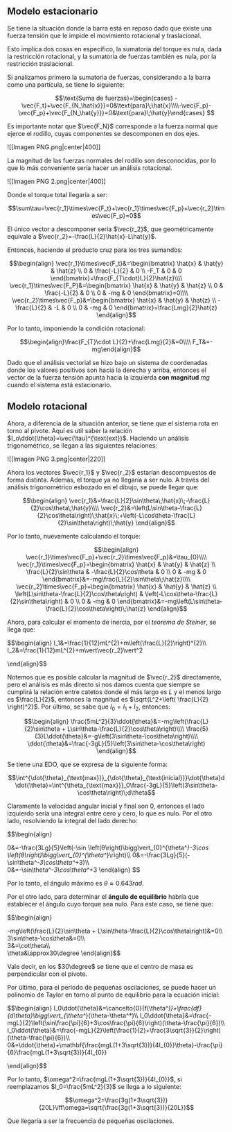 
## Modelo estacionario 

Se tiene la situación donde la barra está en reposo dado que existe una fuerza tensión que le impide el movimiento rotacional y traslacional. 

Esto implica dos cosas en específico, la sumatoria del torque es nula, dada la restricción rotacional, y la sumatoria de fuerzas también es nula, por la restricción traslacional. 

Si analizamos primero la sumatoria de fuerzas, considerando a la barra como una partícula, se tiene lo siguiente: 

$$\text{Suma de fuerzas}=\begin{cases} -\vec{F_t}+\vec{F_{N_\hat{x}}}=0&\text{para}\;\hat{x}\\\\-\vec{F_p}-\vec{F_p}+\vec{F_{N_\hat{y}}}=0&\text{para}\;\hat{y}\end{cases}  
$$

Es importante notar que $\vec{F_N}$ corresponde a la fuerza normal que ejerce el rodillo, cuyas componentes se descomponen en dos ejes. 

![[Imagen PNG.png|center|400]]


La magnitud de las fuerzas normales del rodillo son desconocidas, por lo que lo más conveniente sería hacer un análisis rotacional. 

![[Imagen PNG 2.png|center|400]]

Donde el torque total llegaría a ser:


$$\sum\tau=\vec{r_1}\times\vec{F_t}+\vec{r_1}\times\vec{F_p}+\vec{r_2}\times\vec{F_p}=0$$

El único vector a descomponer sería $\vec{r_2}$, que geométricamente equivale a $\vec{r_2}=-\frac{L}{2}\hat{x}-L\hat{y}$. 

Entonces, haciendo el producto cruz para los tres sumandos: 

$$\begin{align}
\vec{r_1}\times\vec{F_t}&=\begin{bmatrix}
\hat{x} & \hat{y} & \hat{z} \\
0 & \frac{-L}{2} & 0 \\
-F_T & 0 & 0
\end{bmatrix}=\frac{F_{T\cdot}L}{2}\hat{z}\\\\  
\vec{r_1}\times\vec{F_P}&=\begin{bmatrix}
\hat{x} & \hat{y} & \hat{z} \\
0 & \frac{-L}{2} & 0 \\
0 & -mg & 0
\end{bmatrix}=0\\\\ 
\vec{r_2}\times\vec{F_p}&=\begin{bmatrix}
\hat{x} & \hat{y} & \hat{z} \\
-\frac{L}{2} & -L & 0 \\
0 & -mg & 0
\end{bmatrix}=\frac{Lmg}{2}\hat{z}
\end{align}$$

Por lo tanto, imponiendo la condición rotacional: 

$$\begin{align}\frac{F_{T}\cdot L}{2}+\frac{Lmg}{2}&=0\\\\  
F_T&=-mg\end{align}$$

Dado que el análisis vectorial se hizo bajo un sistema de coordenadas donde los valores positivos son hacia la derecha y arriba, entonces el vector de la fuerza tensión apunta hacia la izquierda **con magnitud** $mg$ cuando el sistema está estacionario. 

## Modelo rotacional 

Ahora, a diferencia de la situación anterior, se tiene que el sistema rota en torno al pivote. Aquí es util saber la relación $I_o\ddot{\theta}=\vec{\tau}^{\text{ext}}$. Haciendo un análisis trigonométrico, se llegan a las siguientes relaciones: 

![[Imagen PNG 3.png|center|220]]


Ahora los vectores $\vec{r_1}$ y $\vec{r_2}$ estarían descompuestos de forma distinta. Además, el torque ya no llegaría a ser nulo. A través del análisis trigonométrico esbozado en el dibujo, se puede llegar que: 

$$\begin{align}
\vec{r_1}&=\frac{L}{2}\sin\theta\;\hat{x}\;-\frac{L}{2}\cos\theta\;\hat{y}\\\\  
\vec{r_2}&=\left(L\sin\theta-\frac{L}{2}\cos\theta\right)\;\hat{x}\;+\left(-L\cos\theta-\frac{L}{2}\sin\theta\right)\;\hat{y}
\end{align}$$


Por lo tanto, nuevamente calculando el torque: 

$$\begin{align}
\vec{r_1}\times\vec{F_p}+\vec{r_2}\times\vec{F_p}&=\tau_{0}\\\\
\vec{r_1}\times\vec{F_p}=\begin{bmatrix}
\hat{x} & \hat{y} & \hat{z} \\
\frac{L}{2}\sin\theta & -\frac{L}{2}\cos\theta & 0 \\
0 & -mg & 0
\end{bmatrix}&=-mg\frac{L}{2}\sin\theta\;\hat{z}\\\\
\vec{r_2}\times\vec{F_p}=\begin{bmatrix}
\hat{x} & \hat{y} & \hat{z} \\
\left(L\sin\theta-\frac{L}{2}\cos\theta\right) & \left(-L\cos\theta-\frac{L}{2}\sin\theta\right) & 0 \\
0 & -mg & 0
\end{bmatrix}&=-mg\left(L\sin\theta-\frac{L}{2}\cos\theta\right)\;\hat{z}
\end{align}$$

Ahora, para calcular el momento de inercia, por el *teorema de Steiner*, se llega que: 

$$\begin{align}
I_1&=\frac{1}{12}mL^{2}+m\left(\frac{L}{2}\right)^{2}\\\\  
I_2&=\frac{1}{12}mL^{2}+m\vert\vec{r_2}\vert^2

\end{align}$$

Notemos que es posible calcular la magnitud de $\vec{r_2}$ directamente, pero el análisis es más directo si nos damos cuenta que siempre se cumplirá la relación entre catetos donde el más largo es $L$ y el menos largo es $\frac{L}{2}$, entonces la magnitud es $\sqrt{L^2+\left( \frac{L}{2} \right)^2}$. Por último, se sabe que $I_0=I_1+I_2$, entonces: 

$$\begin{align}
\frac{5mL^2}{3}\ddot{\theta}&=-mg\left(\frac{L}{2}\sin\theta + L\sin\theta-\frac{L}{2}\cos\theta\right)\\\\
\frac{5}{3}L\ddot{\theta}&=-g\left(3\sin\theta-\cos\theta\right)\\\\  
\ddot{\theta}&=\frac{-3gL}{5}\left(3\sin\theta-\cos\theta\right)
\end{align}$$

Se tiene una EDO, que se expresa de la siguiente forma: 

$$\int^{\dot{\theta}_{\text{max}}}_{\dot{\theta}_{\text{inicial}}}\dot{\theta}d\dot{\theta}=\int^{\theta_{\text{max}}}_0\frac{-3gL}{5}\left(3\sin\theta-\cos\theta\right)\;d\theta$$

Claramente la velocidad angular inicial y final son $0$, entonces el lado izquierdo sería una integral entre cero y cero, lo que es nulo. Por el otro lado, resolviendo la integral del lado derecho: 

$$\begin{align}

0&=-\frac{3Lg}{5}\left(-\sin \left(θ\right)\bigg\vert_{0}^{\theta^*}-3\cos \left(θ\right)\bigg\vert_{0}^{\theta^*}\right)\\\\
0&=-\frac{3Lg}{5}(-\sin\theta^*-3\cos\theta^*+3)\\\\  
0&=-\sin\theta^*-3\cos\theta^*+3
\end{align}
$$

Por lo tanto, el ángulo máximo es $\theta\approx0.643rad$. 

Por el otro lado, para determinar el **ángulo de equilibrio** habría que establecer el ángulo cuyo torque sea nulo. Para este caso, se tiene que: 

$$\begin{align}

-mg\left(\frac{L}{2}\sin\theta + L\sin\theta-\frac{L}{2}\cos\theta\right)&=0\\\\  
3\sin\theta-\cos\theta&=0\\\\  
3&=\cot\theta\\\\  
\theta&\approx30\degree
\end{align}$$

Vale decir, en los $30\degree$ se tiene que el centro de masa es perpendicular con el pivote. 

Por último, para el período de pequeñas oscilaciones, se puede hacer un polinomio de Taylor en torno al punto de equilibrio para la ecuación inicial: 

$$\begin{align}
I_0\ddot{\theta}&=\cancelto{0}{f(\theta^*)}+\frac{df}{d\theta}\bigg\vert_{\theta^*}(\theta-\theta^*)\\\\ 
I_0\ddot{\theta}&=\frac{-mgL}{2}\left(\sin\frac{\pi}{6}+3\cos\frac{\pi}{6}\right)(\theta-\frac{\pi}{6})\\\\ 
I_0\ddot{\theta}&=\frac{-mgL}{2}\left(\frac{1}{2}+\frac{3\sqrt{3}}{2}\right)(\theta-\frac{\pi}{6})\\\\  
0&=\ddot{\theta}+\mathbf{\frac{mgL(1+3\sqrt{3})}{4I_{0}}\theta}-\frac{\pi}{6}\frac{mgL(1+3\sqrt{3})}{4I_{0}}

\end{align}$$


Por lo tanto, $\omega^2=\frac{mgL(1+3\sqrt{3})}{4I_{0}}$, si reemplazamos $I_0=\frac{5mL^2}{3}$ se llega a lo siguiente: 

$$\omega^2=\frac{3g(1+3\sqrt{3})}{20L}\iff\omega=\sqrt{\frac{3g(1+3\sqrt{3})}{20L}}$$

Que llegaría a ser la frecuencia de pequeñas oscilaciones. 
